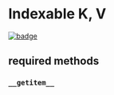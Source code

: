 # Indexable K, V

[![badge](https://img.shields.io/endpoint.svg?url=https%3A%2F%2Fgezf7g7pd5.execute-api.ap-northeast-1.amazonaws.com%2Fdefault%2Fsource_up_to_date%3Fowner%3Derg-lang%26repos%3Derg%26ref%3Dmain%26path%3Ddoc/EN/API/types/traits/Indexable.md%26commit_hash%3D46afb9c72b511ee43cbc60df272cd3dbc6e519d6)](https://gezf7g7pd5.execute-api.ap-northeast-1.amazonaws.com/default/source_up_to_date?owner=erg-lang&repos=erg&ref=main&path=doc/EN/API/types/traits/Indexable.md&commit_hash=46afb9c72b511ee43cbc60df272cd3dbc6e519d6)

## required methods

### `__getitem__`